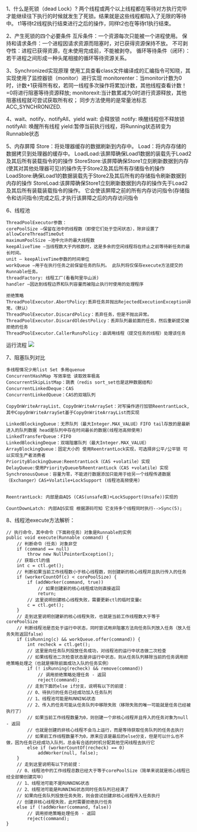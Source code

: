 1、什么是死锁（dead Lock）?
两个线程或两个以上线程都在等待对方执行完毕才能继续往下执行的时候就发生了死锁。结果就是这些线程都陷入了无限的等待中。
t1等待t2线程执行结束进行之后的操作，同样t2也在等待t1执行结束。 

2、产生死锁的四个必要条件
互斥条件：一个资源每次只能被一个进程使用。
保持和请求条件：一个进程因请求资源而阻塞时，对已获得资源保持不放。
不可剥夺性：进程已获得资源，在未使用完成前，不能被剥夺。
循环等待条件（闭环）：若干进程之间形成一种头尾相接的循环等待资源关系。

3、Synchronized实现原理
使用工具查看class文件编译成的汇编指令可知晓，其实现使用了监控器锁（monitor）进行实现
monitorenter：当monitor计数为0时，计数+1获得所有权，若同一线程多次操作将累加计数，其他线程查看计数！=0将进行阻塞等待资源释放;
monitorexit:当计数累减为0时进行资源释放，其他阻塞线程就可尝试获取所有权；
同步方法使用的是常量池标志ACC_SYNCHRONIZED.

4、wait、notify、notifyAll、yield
wait: 会释放锁
notify: 唤醒线程但不释放锁
notifyAll: 唤醒所有线程
yield:暂停当前执行线程，将Running状态转变为Runnable状态

5、内存屏障
Store：将处理器缓存的数据刷新到内存中。
Load：将内存存储的数据拷贝到处理器的缓存中。
LoadLoad:该屏障确保Load1数据的装载先于Load2及其后所有装载指令的的操作
StoreStore:该屏障确保Store1立刻刷新数据到内存(使其对其他处理器可见)的操作先于Store2及其后所有存储指令的操作
LoadStore:确保Load1的数据装载先于Store2及其后所有的存储指令刷新数据到内存的操作
StoreLoad:该屏障确保Store1立刻刷新数据到内存的操作先于Load2及其后所有装载装载指令的操作。
它会使该屏障之前的所有内存访问指令(存储指令和访问指令)完成之后,才执行该屏障之后的内存访问指令

6、线程池
```
ThreadPoolExecutor参数：
corePoolSize –保留在池中的线程数（即使它们处于空闲状态），除非设置了allowCoreThreadTimeOut
maximumPoolSize –池中允许的最大线程数
keepAliveTime –当线程数大于内核数时，这是多余的空闲线程将在终止之前等待新任务的最长时间。
unit – keepAliveTime参数的时间单位
workQueue –用于在执行任务之前保留任务的队列。 此队列将仅保存execute方法提交的Runnable任务。
threadFactory: 线程工厂(看看阿里华山派)
handler –因达到线程边界和队列容量而被阻止执行时使用的处理程序
```

```
拒绝策略
ThreadPoolExecutor.AbortPolicy:丢弃任务并抛出RejectedExecutionException异常。（默认） 
ThreadPoolExecutor.DiscardPolicy：丢弃任务，但是不抛出异常。 
ThreadPoolExecutor.DiscardOldestPolicy：丢弃队列最前面的任务，然后重新提交被拒绝的任务
ThreadPoolExecutor.CallerRunsPolicy：由调用线程（提交任务的线程）处理该任务
```

运行流程
![](E:\ideaWorkSpace2019\study\study-summary\多线程\images\线程池运行流程.png)


7、阻塞队列对比

```
多线程情况少用list Set 多用quenue
ConcurrentHashMap 写效率低 读取效率极高
ConcurrentSkipListMap：跳表（redis sort_set也是这种数据结构）
ConcurrentLinkedDeque：CAS
ConcurrentLinkedQueue：CAS的双端队列

CopyOnWriteArrayList、CopyOnWriteArraySet：对写操作进行加锁ReentrantLock,其中CopyOnWriteArraySet基于CopyOnWriteArrayList而实现

LinkedBlockingQueue：无界队列（最大Integer.MAX_VALUE）FIFO tail存放的是最新进入的队列数据 head是队列中存在时间最长的数据(线程池高频使用)
LinkedTransferQueue：FIFO
LinkedBlockingDeque：双端阻塞队列（最大Integer.MAX_VALUE）
ArrayBlockingQueue：固定大小的 使用ReentrantLock实现，可选择非公平/公平锁 可以实现生产者消费者
PriorityBlockingQueue:ReentrantLock（CAS +volatile）实现
DelayQueue:使用PriorityQueue与ReentrantLock（CAS +volatile）实现
SynchronousQueue：容量为零，不能进行数据添加只能用于给另一个线程传递数据（Exchanger）CAS+Volatile+LockSupport (线程池高频使用)


ReentrantLock: 内部是由AQS (CAS(unsafe类)+LockSupport(Unsafe))实现的

CountDownLatch: 内部AQS实现 根据源码可知 它支持多个线程同时执行-->Sync(5);

```

8、线程池execute方法解析：
```
// 执行命令，其中命令（下面称任务）对象是Runnable的实例
public void execute(Runnable command) {
    // 判断命令（任务）对象非空
    if (command == null)
        throw new NullPointerException();
    // 获取ctl的值
    int c = ctl.get();
    // 判断如果当前工作线程数小于核心线程数，则创建新的核心线程并且执行传入的任务
    if (workerCountOf(c) < corePoolSize) {
        if (addWorker(command, true))
            // 如果创建新的核心线程成功则直接返回
            return;
        // 这里说明创建核心线程失败，需要更新ctl的临时变量c
        c = ctl.get();
    }
    // 走到这里说明创建新的核心线程失败，也就是当前工作线程数大于等于corePoolSize
    // 判断线程池是否处于运行中状态，同时尝试用非阻塞方法向任务队列放入任务（放入任务失败返回false）
    if (isRunning(c) && workQueue.offer(command)) {
        int recheck = ctl.get();
        // 这里是向任务队列投放任务成功，对线程池的运行中状态做二次检查
        // 如果线程池二次检查状态是非运行中状态，则从任务队列移除当前的任务调用拒绝策略处理之（也就是移除前面成功入队的任务实例）
        if (! isRunning(recheck) && remove(command))
            // 调用拒绝策略处理任务 - 返回
            reject(command);
        // 走到下面的else if分支，说明有以下的前提：
        // 0、待执行的任务已经成功加入任务队列
        // 1、线程池可能是RUNNING状态
        // 2、传入的任务可能从任务队列中移除失败（移除失败的唯一可能就是任务已经被执行了）
        // 如果当前工作线程数量为0，则创建一个非核心线程并且传入的任务对象为null - 返回
        // 也就是创建的非核心线程不会马上运行，而是等待获取任务队列的任务去执行
        // 如果前工作线程数量不为0，原来应该是最后的else分支，但是可以什么也不做，因为任务已经成功入队列，总会有合适的时机分配其他空闲线程去执行它
        else if (workerCountOf(recheck) == 0)
            addWorker(null, false);
    }
    // 走到这里说明有以下的前提：
    // 0、线程池中的工作线程总数已经大于等于corePoolSize（简单来说就是核心线程已经全部懒创建完毕）
    // 1、线程池可能不是RUNNING状态
    // 2、线程池可能是RUNNING状态同时任务队列已经满了
    // 如果向任务队列投放任务失败，则会尝试创建非核心线程传入任务执行
    // 创建非核心线程失败，此时需要拒绝执行任务
    else if (!addWorker(command, false))
        // 调用拒绝策略处理任务 - 返回
        reject(command);
}
```
